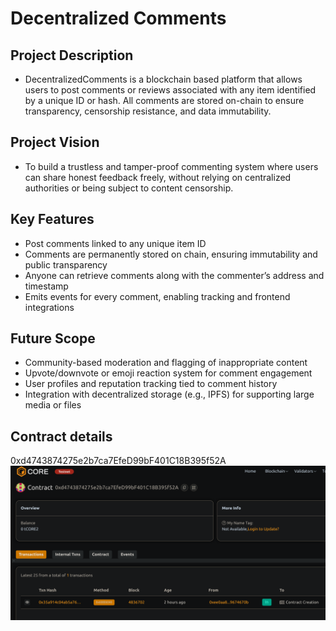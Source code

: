 # Decentralized Comments

## Project Description
- DecentralizedComments is a blockchain based platform that allows users to post comments or reviews associated with any item identified by a unique ID or hash. All comments are stored on-chain to ensure transparency, censorship resistance, and data immutability.

## Project Vision
- To build a trustless and tamper-proof commenting system where users can share honest feedback freely, without relying on centralized authorities or being subject to content censorship.

## Key Features
- Post comments linked to any unique item ID 
- Comments are permanently stored on chain, ensuring immutability and public transparency
- Anyone can retrieve comments along with the commenter’s address and timestamp
- Emits events for every comment, enabling tracking and frontend integrations

## Future Scope
- Community-based moderation and flagging of inappropriate content
- Upvote/downvote or emoji reaction system for comment engagement
- User profiles and reputation tracking tied to comment history
- Integration with decentralized storage (e.g., IPFS) for supporting large media or files


## Contract details
0xd4743874275e2b7ca7EfeD99bF401C18B395f52A
![alt text](image.png)
